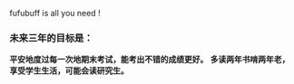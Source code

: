fufubuff is all you need !

### 未来三年的目标是：
**平安地度过每一次地期末考试，能考出不错的成绩更好。**
**多读两年书啃两年老，享受学生生活，可能会读研究生。**
